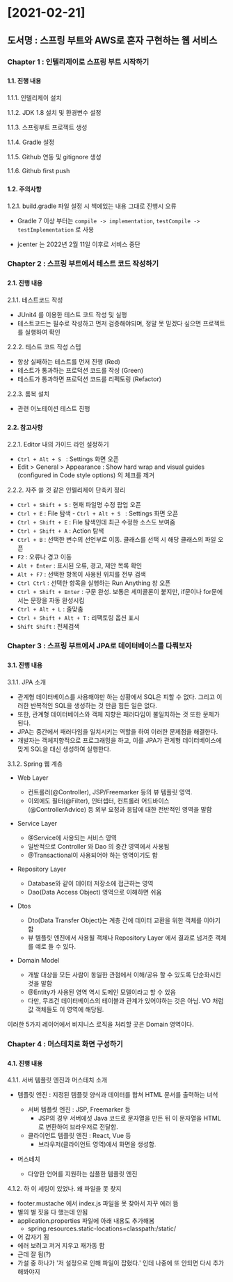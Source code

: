 # [2021-02-21]
## 도서명 : 스프링 부트와 AWS로 혼자 구현하는 웹 서비스
###
### Chapter 1 : 인텔리제이로 스프링 부트 시작하기
###
#### 1.1. 진행 내용

1.1.1. 인텔리제이 설치

1.1.2. JDK 1.8 설치 및 환경변수 설정

1.1.3. 스프링부트 프로젝트 생성

1.1.4. Gradle 설정

1.1.5. Github 연동 및 gitignore 생성 

1.1.6. Github first push

###
#### 1.2. 주의사항

1.2.1. build.gradle 파일 설정 시 책에있는 내용 그대로 진행시 오류
 
- Gradle 7 이상 부터는 `compile -> implementation`, `testCompile -> testImplementation` 로 사용


-  jcenter 는 2022년 2월 11일 이후로 서비스 중단


###
### Chapter 2 : 스프링 부트에서 테스트 코드 작성하기
###
#### 2.1. 진행 내용
2.1.1. 테스트코드 작성

 - JUnit4 를 이용한 테스트 코드 작성 및 실행
 - 테스트코드는 필수로 작성하고 먼저 검증해야되며, 정말 못 믿겠다 싶으면 프로젝트를 실행하여 확인

2.2.2. 테스트 코드 작성 스텝

 - 항상 실패하는 테스트를 먼저 진행 (Red)
 - 테스트가 통과하는 프로덕션 코드를 작성 (Green)
 - 테스트가 통과하면 프로덕션 코드를 리펙토링 (Refactor)

2.2.3. 롬복 설치

 - 관련 어노테이션 테스트 진행

###

#### 2.2. 참고사항
2.2.1. Editor 내의 가이드 라인 설정하기

 - `Ctrl + Alt + S ` : Settings 화면 오픈
 - Edit > General > Appearance : Show hard wrap and visual guides (configured in Code style options) 의 체크를 제거

2.2.2. 자주 쓸 것 같은 인텔리제이 단축키 정리

 - `Ctrl + Shift + S` : 현재 파일명 수정 팝업 오픈
 - `Ctrl + E` : File 탐색 - `Ctrl + Alt + S ` : Settings 화면 오픈
 - `Ctrl + Shift + E` : File 탐색인데 최근 수정한 소스도 보여줌
 - `Ctrl + Shift + A` : Action 탐색
 - `Ctrl + B` : 선택한 변수의 선언부로 이동. 클래스를 선택 시 해당 클래스의 파일 오픈
 - `F2` : 오류나 경고 이동
 - `Alt + Enter` : 표시된 오류, 경고, 제안 목록 확인
 - `Alt + F7` : 선택한 항목이 사용된 위치를 전부 검색
 - `Ctrl Ctrl` : 선택한 항목을 실행하는 Run Anything 창 오픈
 - `Ctrl + Shift + Enter` : 구문 완성. 보통은 세미콜론이 붙지만, if문이나 for문에서는 문장을 자동 완성시킴
 - `Ctrl + Alt + L` : 줄맞춤
 - `Ctrl + Shift + Alt + T` : 리팩토링 옵션 표시
 - `Shift Shift` : 전체검색


###
### Chapter 3 : 스프링 부트에서 JPA로 데이터베이스를 다뤄보자
###
#### 3.1. 진행 내용
3.1.1. JPA 소개
- 관계형 데이터베이스를 사용해야만 하는 상황에서 SQL은 피할 수 없다. 그리고 이러한 반복적인 SQL을 생성하는 것 만큼 힘든 일은 없다.
- 또한, 관계형 데이터베이스와 객체 지향은 패러다임이 불일치하는 것 또한 문제가 된다.
- JPA는 중간에서 패러다임을 일치시키는 역할을 하여 이러한 문제점을 해결한다.
- 개발자는 객체지향적으로 프로그래밍을 하고, 이를 JPA가 관계형 데이터베이스에 맞게 SQL을 대신 생성하여 실행한다.

3.1.2. Spring 웹 계층
- Web Layer
  - 컨트롤러(@Controller), JSP/Freemarker 등의 뷰 템플릿 영역. 
  - 이외에도 필터(@Filter), 인터셉터, 컨트롤러 어드바이스(@ControllerAdvice) 등 외부 요청과 응답에 대한 전반적인 영역을 말함

- Service Layer
  - @Service에 사용되는 서비스 영역
  - 일반적으로 Controller 와 Dao 의 중간 영역에서 사용됨
  - @Transactional이 사용되어야 하는 영역이기도 함

- Repository Layer
  - Database와 같이 데이터 저장소에 접근하는 영역
  - Dao(Data Access Object) 영역으로 이해하면 쉬움

- Dtos
  - Dto(Data Transfer Object)는 계층 간에 데이터 교환을 위한 객체를 이야기 함
  - 뷰 템플릿 엔진에서 사용될 객체나 Repository Layer 에서 결과로 넘겨준 객체를 예로 들 수 있다.

- Domain Model
  - 개발 대상을 모든 사람이 동일한 관점에서 이해/공유 할 수 있도록 단순화시킨 것을 말함
  - @Entity가 사용된 영역 역시 도메인 모델이라고 할 수 있음
  - 다만, 무조건 데이터베이스의 테이블과 관계가 있어야하는 것은 아님. VO 처럼 값 객체들도 이 영역에 해당됨.


이러한 5가지 레이어에서 비지니스 로직을 처리할 곳은 Domain 영역이다.


###
### Chapter 4 : 머스테치로 화면 구성하기
###
#### 4.1. 진행 내용
4.1.1. 서버 템플릿 엔진과 머스테치 소개
 - 템플릿 엔진 : 지정된 템플릿 양식과 데이터를 합쳐 HTML 문서를 출력하는 녀석
   - 서버 템플릿 엔진 : JSP, Freemarker 등
     - JSP의 경우 서버에섯 Java 코드로 문자열을 만든 뒤 이 문자열을 HTML로 변환하여 브라우저로 전달함.
   - 클라이언트 템플릿 엔진 : React, Vue 등
     - 브라우저(클라이언트 영역)에서 화면을 생성함.
 
 - 머스테치
   - 다양한 언어를 지원하는 심플한 템플릿 엔진


4.1.2. 하 이 세팅이 있었나. 왜 파일을 못 찾지
 - footer.mustache 에서 index.js 파일을 못 찾아서 자꾸 에러 뜸
 - 별의 별 짓을 다 했는데 안됨
 - application.properties 파일에 아래 내용도 추가해봄
   - spring.resources.static-locations=classpath:/static/
 - 어 갑자기 됨
 - 에러 보려고 저거 지우고 재가동 함
 - 근데 잘 됨(?)
 - 가설 중 하나가 '저 설정으로 인해 파일이 잡혔다.' 인데 나중에 또 안되면 다시 추가해봐야지